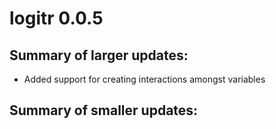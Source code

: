 # logitr 0.0.5

## Summary of larger updates:

- Added support for creating interactions amongst variables

## Summary of smaller updates:
